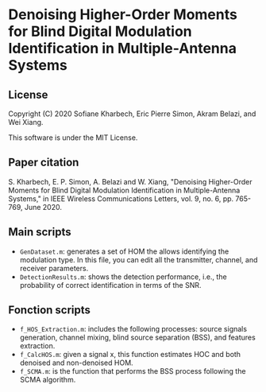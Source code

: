 # Denoising Higher-Order Moments for Blind Digital Modulation Identification in Multiple-Antenna Systems

## License
Copyright (C) 2020 Sofiane Kharbech, Eric Pierre Simon, Akram Belazi, and Wei Xiang.

This software is under the MIT License.

## Paper citation
S. Kharbech, E. P. Simon, A. Belazi and W. Xiang, "Denoising Higher-Order Moments for Blind Digital Modulation Identification in Multiple-Antenna Systems," in IEEE Wireless Communications Letters, vol. 9, no. 6, pp. 765-769, June 2020.

## Main scripts
* `GenDataset.m`: generates a set of HOM the allows identifying the modulation type. In this file, you can edit all the transmitter, channel, and receiver parameters.
* `DetectionResults.m`: shows the detection performance, i.e., the probability of correct identification in terms of the SNR.

## Fonction scripts
* `f_HOS_Extraction.m`: includes the following processes: source signals generation, channel mixing, blind source separation (BSS), and features extraction.
* `f_CalcHOS.m`: given a signal x, this function estimates HOC and both denoised and non-denoised HOM.
* `f_SCMA.m`: is the function that performs the BSS process following the SCMA algorithm.
